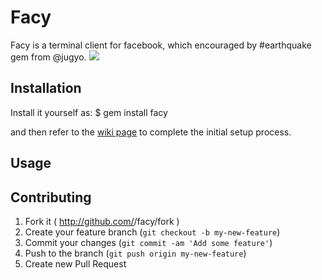# Facy
Facy is a terminal client for facebook, which encouraged by #earthquake gem from @jugyo.
![](https://raw.github.com/huydx/facy/master/document/imgs/facy.gif)

## Installation
Install it yourself as:
$ gem install facy

and then refer to the [wiki page](https://github.com/huydx/facy/wiki/Installation-Guide) to complete the initial setup process.

## Usage


## Contributing

1. Fork it ( http://github.com/<my-github-username>/facy/fork )
2. Create your feature branch (`git checkout -b my-new-feature`)
3. Commit your changes (`git commit -am 'Add some feature'`)
4. Push to the branch (`git push origin my-new-feature`)
5. Create new Pull Request
